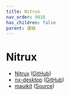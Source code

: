 ```yaml
---
title: Nitrux
nav_order: 9010
has_children: false
parent: 連結
---
```



# Nitrux


* [Nitrux](https://nxos.org/) ([GitHub](https://github.com/Nitrux/))
* [nx-desktop](https://nxos.org/english/nxd/) ([GitHub](https://github.com/nx-desktop))
* [mauikit](https://mauikit.org/) ([Source](https://invent.kde.org/maui/mauikit))
